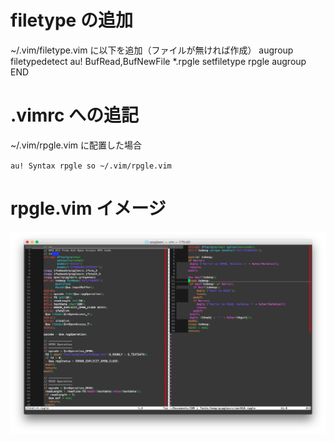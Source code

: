 # filetype の追加
~/.vim/filetype.vim に以下を追加（ファイルが無ければ作成）
    augroup filetypedetect
      au! BufRead,BufNewFile *.rpgle    setfiletype rpgle
    augroup END

# .vimrc への追記
~/.vim/rpgle.vim に配置した場合
  
`au! Syntax rpgle so ~/.vim/rpgle.vim`
  
# rpgle.vim イメージ
![rpgleimage](https://github.com/maokit/ibmi-rpgle-alfree-vim/blob/master/RpgleImage.png)
